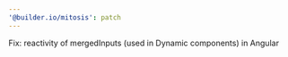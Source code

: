 ```yaml
---
'@builder.io/mitosis': patch
---
```


Fix: reactivity of mergedInputs (used in Dynamic components) in Angular

